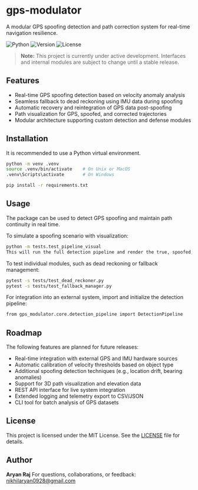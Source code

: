 # gps-modulator
A modular GPS spoofing detection and path correction system for real-time navigation resilience.

![Python](https://img.shields.io/badge/python-3.10+-blue)
![Version](https://img.shields.io/badge/version-0.1.0-brightgreen)
![License](https://img.shields.io/badge/license-MIT-lightgrey)

> **Note:** This project is currently under active development. Interfaces and internal modules are subject to change until a stable release.


## Features

- Real-time GPS spoofing detection based on velocity anomaly analysis
- Seamless fallback to dead reckoning using IMU data during spoofing
- Automatic recovery and reintegration of GPS data post-spoofing
- Path visualization for GPS, spoofed, and corrected trajectories
- Modular architecture supporting custom detection and defense modules

## Installation

It is recommended to use a Python virtual environment.

```bash
python -m venv .venv
source .venv/bin/activate    # On Unix or MacOS
.venv\Scripts\activate       # On Windows

pip install -r requirements.txt
```


## Usage

The package can be used to detect GPS spoofing and maintain path continuity in real time.

To simulate a spoofing scenario with visualization:

```bash
python -m tests.test_pipeline_visual
This will run the full detection pipeline and render the true, spoofed, and corrected trajectories.
```

To test individual modules, such as dead reckoning or fallback management:

```bash
pytest -s tests/test_dead_reckoner.py
pytest -s tests/test_fallback_manager.py
```
For integration into an external system, import and initialize the detection pipeline:

```bash
from gps_modulator.core.detection_pipeline import DetectionPipeline
```
## Roadmap

The following features are planned for future releases:

- Real-time integration with external GPS and IMU hardware sources
- Automatic calibration of velocity thresholds based on object type
- Additional spoofing detection techniques (e.g., location drift, bearing anomalies)
- Support for 3D path visualization and elevation data
- REST API interface for live system integration
- Extended logging and telemetry export to CSV/JSON
- CLI tool for batch analysis of GPS datasets

## License

This project is licensed under the MIT License. See the [LICENSE](LICENSE) file for details.


## Author

**Aryan Raj** 
For questions, collaborations, or feedback: [nikhilaryan0928@gmail.com](mailto:nikhilaryan0928@gmail.com)
